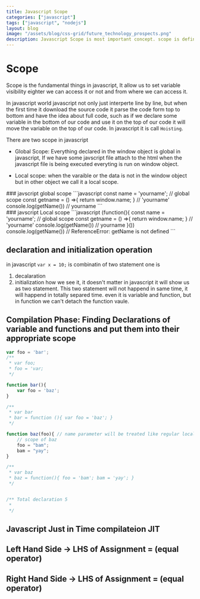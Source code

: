 ```yaml
---
title: Javascript Scope
categories: ["javascript"]
tags: ["javascript", "nodejs"]
layout: blog
image: "/assets/blog/css-grid/future_technology_prospects.png"
description: Javascript Scope is most important concept. scope is define where the javascript scope wil find something. 
---
```


# Scope 
Scope is the fundamental things in javascript, It allow us to set variable visibility eighter we can access it or not and from where we can access it. 



In javascript world javascript not only just interperte line by line, but when the first time it download the source code it parse the code form top to bottom and have the idea about full code, such as if we declare some variable in the bottom of our code and use it on the top of our code it will move the variable on the top of our code. In javascript it is call `Hoisting`. 


There are two scope in javascript
- Global Scope:  Everything declared in the window object is global in javascript, If we have some javscript file attach to the html when the javascript file is being executed everyting is run on window object. 

- Local scope: when the varaible or the data is not in the window object but in other object we call it a local scope. 


<div class="row">
    <div class="col-12 col-md-6">
    ### javscript global scope
    ```javascript
    const name = 'yourname'; // global scope 
    const getname = () =>{ return window.name; } // 'yourname'
    console.log(getName()) // yourname 
    ```
    </div>
    <div class="col-12 col-md-6">
    ### javscript Local scope
    ```javascript
    (function(){
    const name = 'yourname'; // global scope 
    const getname = () =>{ return window.name; } // 'yourname'
    console.log(getName()) // yourname 
    }())
    console.log(getName()) // ReferenceError: getName is not defined
    ```
    </div>
</div>


## declaration and initialization operation 
in javascript `var x = 10;` is combinatin of two statement one is
1. decalaration 
2. initialization 
how we see it, it doesn't matter in javascript it will show us as two statement. This two statement will not happend in same time, it will happend in totally separed time. even it is variable and function, but in function we can't detach the function vaule. 



## Compilation Phase: Finding Declarations of variable and functions and put them into their appropriate scope 
```javascript
var foo = 'bar';
/**
 * var foo;
 * foo = 'var;
 */

function bar(){
    var foo = 'baz';
}

/**
 * var bar 
 * bar = function (){ var foo = 'baz'; }
 */

function baz(foo){ // name parameter will be treated like regular local variable. 
    // scope of baz 
    foo = "bam";
    bam = "yay";
}

/**
 * var baz 
 * baz = function(){ foo = 'bam'; bam = 'yay'; }
 */


/** Total declaration 5 
 * 
 */
```



## Javascript Just in Time compilateion JIT 


## Left Hand Side -> LHS of Assignment = (equal operator)


## Right Hand Side -> LHS of Assignment = (equal operator)

